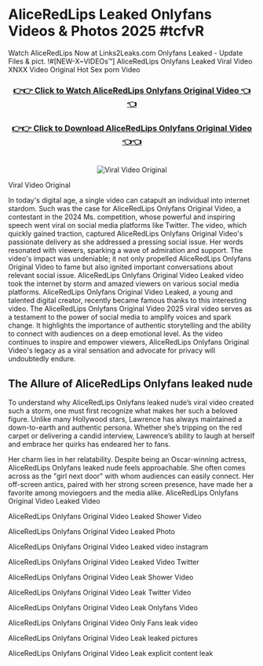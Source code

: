 # AliceRedLips Leaked Onlyfans Videos & Photos 2025 #tcfvR

Watch AliceRedLips Now at Links2Leaks.com Onlyfans Leaked - Update Files & pict. !#[NEW-X~VIDEOs™] AliceRedLips Onlyfans Leaked Viral Video XNXX Video Original Hot Sex porn Video
<br>
<div align="center">
<h3><a href="https://links2leaks.com/aliceredlips" rel="nofollow">👉👉 Click to Watch AliceRedLips Onlyfans Original Video 👈👈</a></h3>
<h3><a href="https://links2leaks.com/aliceredlips" rel="nofollow">👉👉 Click to Download AliceRedLips Onlyfans Original Video 👈👈</a></h3>
<br>
<a href="https://links2leaks.com/aliceredlips" rel="nofollow"><img src="https://i.ibb.co/Gkj2r4b/banner.png" alt="Viral Video Original" style="max-width: 100%; display: inline-block;" data-target="animated-image.originalImage"></a>
</div>

Viral Video Original

In today's digital age, a single video can catapult an individual into internet stardom. Such was the case for AliceRedLips Onlyfans Original Video, a contestant in the 2024 Ms. competition, whose powerful and inspiring speech went viral on social media platforms like Twitter.
The video, which quickly gained traction, captured AliceRedLips Onlyfans Original Video's passionate delivery as she addressed a pressing social issue. Her words resonated with viewers, sparking a wave of admiration and support. The video's impact was undeniable; it not only propelled AliceRedLips Onlyfans Original Video to fame but also ignited important conversations about relevant social issue.
AliceRedLips Onlyfans Original Video Leaked video took the internet by storm and amazed viewers on various social media platforms. AliceRedLips Onlyfans Original Video Leaked, a young and talented digital creator, recently became famous thanks to this interesting video.
The AliceRedLips Onlyfans Original Video 2025 viral video serves as a testament to the power of social media to amplify voices and spark change. It highlights the importance of authentic storytelling and the ability to connect with audiences on a deep emotional level. As the video continues to inspire and empower viewers, AliceRedLips Onlyfans Original Video's legacy as a viral sensation and advocate for privacy will undoubtedly endure.

<h2>The Allure of AliceRedLips Onlyfans leaked nude</h2>


To understand why AliceRedLips Onlyfans leaked nude’s viral video created such a storm, one must first recognize what makes her such a beloved figure. Unlike many Hollywood stars, Lawrence has always maintained a down-to-earth and authentic persona. Whether she’s tripping on the red carpet or delivering a candid interview, Lawrence’s ability to laugh at herself and embrace her quirks has endeared her to fans.

Her charm lies in her relatability. Despite being an Oscar-winning actress, AliceRedLips Onlyfans leaked nude feels approachable. She often comes across as the "girl next door" with whom audiences can easily connect. Her off-screen antics, paired with her strong screen presence, have made her a favorite among moviegoers and the media alike.
AliceRedLips Onlyfans Original Video Leaked Video

AliceRedLips Onlyfans Original Video Leaked Shower Video

AliceRedLips Onlyfans Original Video Leaked Photo

AliceRedLips Onlyfans Original Video Leaked video instagram

AliceRedLips Onlyfans Original Video Leaked Video Twitter

AliceRedLips Onlyfans Original Video Leak Shower Video

AliceRedLips Onlyfans Original Video Leak Twitter Video

AliceRedLips Onlyfans Original Video Leak Onlyfans Video

AliceRedLips Onlyfans Original Video Only Fans leak video

AliceRedLips Onlyfans Original Video Leak leaked pictures

AliceRedLips Onlyfans Original Video Leak explicit content leak
